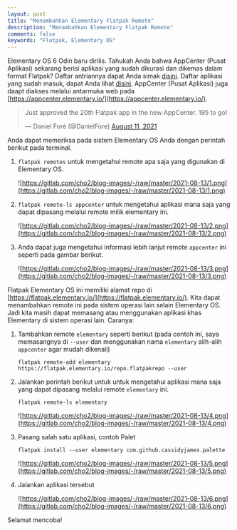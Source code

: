 ```yaml
---
layout: post
title: "Menambahkan Elementary Flatpak Remote"
description: "Menambahkan Elementary Flatpak Remote"
comments: false
keywords: "Flatpak, Elementary OS"
---
```


Elementary OS 6 Odin baru dirilis. Tahukah Anda bahwa AppCenter (Pusat Aplikasi) sekarang berisi aplikasi yang sudah dikurasi dan dikemas dalam 
format Flatpak? Daftar antriannya dapat Anda simak [disini](https://github.com/elementary/appcenter-reviews/pulls). Daftar aplikasi yang sudah masuk, dapat Anda lihat [disini](https://github.com/elementary/appcenter-reviews/tree/main/applications). AppCenter (Pusat Aplikasi) juga daapt diakses melalui antarmuka web pada [https://appcenter.elementary.io/](https://appcenter.elementary.io/).

<blockquote class="twitter-tweet"><p lang="en" dir="ltr">Just approved the 20th Flatpak app in the new AppCenter. 195 to go!</p>&mdash; Daniel Foré (@DanielFore) <a href="https://twitter.com/DanielFore/status/1425573230689931267?ref_src=twsrc%5Etfw">August 11, 2021</a></blockquote> <script async src="https://platform.twitter.com/widgets.js" charset="utf-8"></script>

Anda dapat memeriksa pada sistem Elementary OS Anda dengan perintah berikut pada terminal.
1. `flatpak remotes` untuk mengetahui remote apa saja yang digunakan di Elementary OS.

    ![https://gitlab.com/cho2/blog-images/-/raw/master/2021-08-13/1.png](https://gitlab.com/cho2/blog-images/-/raw/master/2021-08-13/1.png)

1.  `flatpak remote-ls appcenter` untuk mengetahui aplikasi mana saja yang dapat dipasang melalui remote milik elementary ini.

    ![https://gitlab.com/cho2/blog-images/-/raw/master/2021-08-13/2.png](https://gitlab.com/cho2/blog-images/-/raw/master/2021-08-13/2.png)

1. Anda dapat juga mengetahui informasi lebih lanjut remote `appcenter` ini seperti pada gambar berikut.

    ![https://gitlab.com/cho2/blog-images/-/raw/master/2021-08-13/3.png](https://gitlab.com/cho2/blog-images/-/raw/master/2021-08-13/3.png)

Flatpak Elementary OS ini memiliki alamat repo di [https://flatpak.elementary.io/](https://flatpak.elementary.io/). Kita dapat menambahkan remote ini pada sistem operasi lain selain Elementary OS. Jadi kita masih dapat memasang atau menggunakan aplikasi khas Elementary di sistem operasi lain. Caranya:

1. Tambahkan remote `elementary` seperti berikut (pada contoh ini, saya memasangnya di `--user` dan menggunakan nama `elementary` alih-alih `appcenter` agar mudah dikenali)
    ```
    flatpak remote-add elementary https://flatpak.elementary.io/repo.flatpakrepo --user
    ```
1. Jalankan perintah berikut untuk untuk mengetahui aplikasi mana saja yang dapat dipasang melalui remote `elementary` ini.     
    ```
    flatpak remote-ls elementary
    ```

    ![https://gitlab.com/cho2/blog-images/-/raw/master/2021-08-13/4.png](https://gitlab.com/cho2/blog-images/-/raw/master/2021-08-13/4.png)

1. Pasang salah satu aplikasi, contoh Palet
    ```
    flatpak install --user elementary com.github.cassidyjames.palette
    ```

    ![https://gitlab.com/cho2/blog-images/-/raw/master/2021-08-13/5.png](https://gitlab.com/cho2/blog-images/-/raw/master/2021-08-13/5.png)

1. Jalankan aplikasi tersebut

    ![https://gitlab.com/cho2/blog-images/-/raw/master/2021-08-13/6.png](https://gitlab.com/cho2/blog-images/-/raw/master/2021-08-13/6.png)


Selamat mencoba!            
